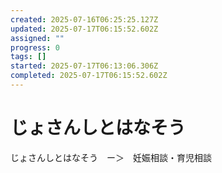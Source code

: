 ```yaml
---
created: 2025-07-16T06:25:25.127Z
updated: 2025-07-17T06:15:52.602Z
assigned: ""
progress: 0
tags: []
started: 2025-07-17T06:13:06.306Z
completed: 2025-07-17T06:15:52.602Z
---
```


# じょさんしとはなそう

じょさんしとはなそう　ー＞　妊娠相談・育児相談
